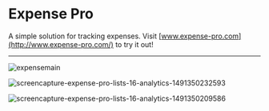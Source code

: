 # Expense Pro

A simple solution for tracking expenses. Visit [www.expense-pro.com](http://www.expense-pro.com/) to try it out!

---

![expensemain](https://cloud.githubusercontent.com/assets/7608328/24684077/70fb244c-1971-11e7-9b7a-9b160bc0c321.png)

![screencapture-expense-pro-lists-16-analytics-1491350232593](https://cloud.githubusercontent.com/assets/7608328/24684080/740e736e-1971-11e7-897f-d5be00aa1a34.png)

![screencapture-expense-pro-lists-16-analytics-1491350209586](https://cloud.githubusercontent.com/assets/7608328/24684082/76ca66e4-1971-11e7-92f3-0cc6fa320376.png)
